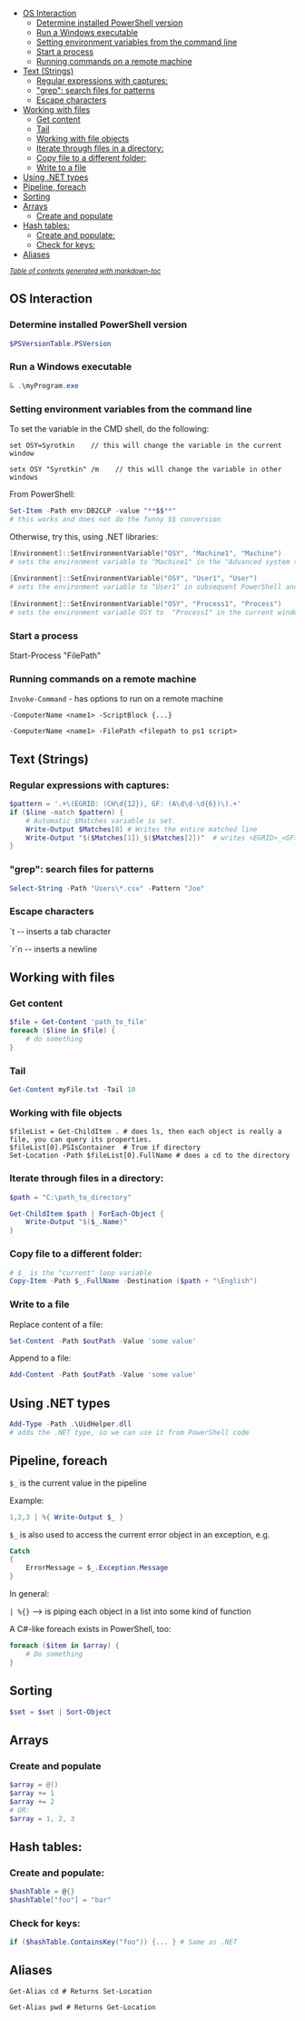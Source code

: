 - [OS Interaction](#os-interaction)
  * [Determine installed PowerShell version](#determine-installed-powershell-version)
  * [Run a Windows executable](#run-a-windows-executable)
  * [Setting environment variables from the command line](#setting-environment-variables-from-the-command-line)
  * [Start a process](#start-a-process)
  * [Running commands on a remote machine](#running-commands-on-a-remote-machine)
- [Text (Strings)](#text--strings-)
  * [Regular expressions with captures:](#regular-expressions-with-captures-)
  * ["grep": search files for patterns](#-grep---search-files-for-patterns)
  * [Escape characters](#escape-characters)
- [Working with files](#working-with-files)
  * [Get content](#get-content)
  * [Tail](#tail)
  * [Working with file objects](#working-with-file-objects)
  * [Iterate through files in a directory:](#iterate-through-files-in-a-directory-)
  * [Copy file to a different folder:](#copy-file-to-a-different-folder-)
  * [Write to a file](#write-to-a-file)
- [Using .NET types](#using-net-types)
- [Pipeline, foreach](#pipeline--foreach)
- [Sorting](#sorting)
- [Arrays](#arrays)
  * [Create and populate](#create-and-populate)
- [Hash tables:](#hash-tables-)
  * [Create and populate:](#create-and-populate-)
  * [Check for keys:](#check-for-keys-)
- [Aliases](#aliases)
 
<small><i><a href='http://ecotrust-canada.github.io/markdown-toc/'>Table of contents generated with markdown-toc</a></i></small>

## OS Interaction

### Determine installed PowerShell version
```powershell
$PSVersionTable.PSVersion
```

### Run a Windows executable

```powershell
& .\myProgram.exe
```

### Setting environment variables from the command line
To set the variable in the CMD shell, do the following:

    set OSY=Syrotkin    // this will change the variable in the current window

    setx OSY "Syrotkin" /m    // this will change the variable in other windows

From PowerShell:
```powershell
Set-Item -Path env:DB2CLP -value "**$$**"
# this works and does not do the funny $$ conversion
```

Otherwise, try this, using .NET libraries:

```powershell
[Environment]::SetEnvironmentVariable("OSY", "Machine1", "Machine")
# sets the environment variable to "Machine1" in the "Advanced system settings" (where I would normally set Environment variables)
	
[Environment]::SetEnvironmentVariable("OSY", "User1", "User")
# sets the environment variable to "User1" in subsequent PowerShell and cmd windows
	
[Environment]::SetEnvironmentVariable("OSY", "Process1", "Process")
# sets the environment variable OSY to  "Process1" in the current window (only)
```

### Start a process
Start-Process "FilePath"


### Running commands on a remote machine

`Invoke-Command` - has options to run on a remote machine

`-ComputerName <name1> -ScriptBlock {...}`

`-ComputerName <name1> -FilePath <filepath to ps1 script>`


## Text (Strings)

### Regular expressions with captures:

```powershell
$pattern = '.+\(EGRID: (CH\d{12}), GF: (A\d\d-\d{6})\).+'
if ($line -match $pattern) {
	# Automatic $Matches variable is set.
	Write-Output $Matches[0] # Writes the entire matched line
	Write-Output "$($Matches[1])_$($Matches[2])"  # writes <EGRID>_<GF>
}
```

### "grep": search files for patterns
```powershell
Select-String -Path "Users\*.csv" -Pattern "Joe"
```
	
### Escape characters

\`t -- inserts a tab character

\`r`n -- inserts a newline

## Working with files

### Get content

```powershell
$file = Get-Content 'path_to_file'
foreach ($line in $file) {
	# do something
}
```

### Tail

```powershell
Get-Content myFile.txt -Tail 10
```

### Working with file objects

```
$fileList = Get-ChildItem . # does ls, then each object is really a file, you can query its properties.
$fileList[0].PSIsContainer  # True if directory
Set-Location -Path $fileList[0].FullName # does a cd to the directory
```

### Iterate through files in a directory:

```powershell
$path = "C:\path_to_directory"

Get-ChildItem $path | ForEach-Object {
    Write-Output "$($_.Name)" 
}
```

### Copy file to a different folder:
```powershell
# $_ is the "current" loop variable
Copy-Item -Path $_.FullName -Destination ($path + "\English")
```

### Write to a file
Replace content of a file:
```powershell
Set-Content -Path $outPath -Value 'some value'
```

Append to a file:
```powershell
Add-Content -Path $outPath -Value 'some value'
```

## Using .NET types
```powershell
Add-Type -Path .\UidHelper.dll
# adds the .NET type, so we can use it from PowerShell code
```	


## Pipeline, foreach
`$_` is the current value in the pipeline

Example:
```powershell
1,2,3 | %{ Write-Output $_ } 
```
	
`$_` is also used to access the current error object in an exception, e.g.
```powershell
Catch 
{
	ErrorMessage = $_.Exception.Message
}
```
	
In general:

`| %{}`  --> is piping each object in a list into some kind of function 
	
A C#-like foreach exists in PowerShell, too:
```powershell
foreach ($item in $array) {
	# Do something
}
```

## Sorting
```powershell
$set = $set | Sort-Object
```

## Arrays
### Create and populate
```powershell
$array = @()
$array += 1
$array += 2
# OR:
$array = 1, 2, 3
```

## Hash tables:
### Create and populate:
```powershell
$hashTable = @{}
$hashTable["foo"] = "bar"
```
### Check for keys:
```powershell
if ($hashTable.ContainsKey("foo")) {... } # Same as .NET
```

## Aliases
`Get-Alias cd # Returns Set-Location` 

`Get-Alias pwd # Returns Get-Location`
